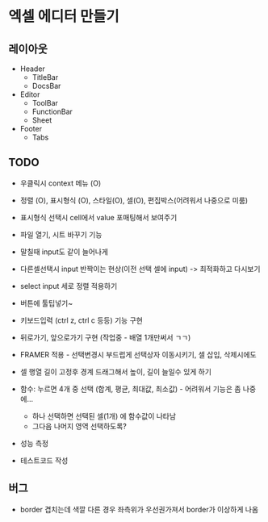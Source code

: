 # 엑셀 에디터 만들기

## 레이아웃

- Header
  - TitleBar
  - DocsBar
- Editor
  - ToolBar
  - FunctionBar
  - Sheet
- Footer
  - Tabs

## TODO 
- 우클릭시 context 메뉴 (O)

- 정렬 (O), 표시형식 (O), 스타일(O), 셀(O), 편집박스(어려워서 나중으로 미룸)
- 표시형식 선택시 cell에서 value 포매팅해서 보여주기
- 파일 열기, 시트 바꾸기 기능
- 말칠때 input도 같이 늘어나게
- 다른셀선택시 input 반짝이는 현상(이전 선택 셀에 input) -> 최적화하고 다시보기
- select input 세로 정렬 적용하기
- 버튼에 툴팁넣기~
- 키보드입력 (ctrl z, ctrl c 등등) 기능 구현
- 뒤로가기, 앞으로가기 구현 (작업중 - 배열 1개만써서 ㄱㄱ)
- FRAMER 적용 - 선택변경시 부드럽게 선택상자 이동시키기, 셀 삽입, 삭제시에도
- 셀 행열 길이 고정후 경계 드래그해서 높이, 길이 늘일수 있게 하기
- 함수: 누르면 4개 중 선택 (합계, 평균, 최대값, 최소값) - 어려워서 기능은 좀 나중에...
  - 하나 선택하면 선택된 셀(1개) 에 함수값이 나타남
  - 그다음 나머지 영역 선택하도록?
- 성능 측정
- 테스트코드 작성

## 버그

- border 겹치는데 색깔 다른 경우 좌측위가 우선권가져서 border가 이상하게 나옴